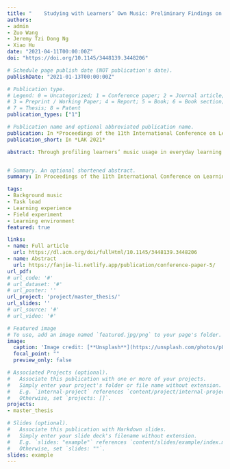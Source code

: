 ```yaml
---
title: "	Studying with Learners’ Own Music: Preliminary Findings on Concentration and Task Load"
authors:
- admin
- Zuo Wang
- Jeremy Tzi Dong Ng
- Xiao Hu
date: "2021-04-11T00:00:00Z"
doi: "https://doi.org/10.1145/3448139.3448206"

# Schedule page publish date (NOT publication's date).
publishDate: "2021-01-13T00:00:00Z"

# Publication type.
# Legend: 0 = Uncategorized; 1 = Conference paper; 2 = Journal article;
# 3 = Preprint / Working Paper; 4 = Report; 5 = Book; 6 = Book section;
# 7 = Thesis; 8 = Patent
publication_types: ["1"]

# Publication name and optional abbreviated publication name.
publication: In *Proceedings of the 11th International Conference on Learning Analytics & Knowledge (LAK 2021)*
publication_short: In *LAK 2021*

abstract: Through profiling learners’ music usage in everyday learning settings, and depicting their learning experience when studying with a music app powered by a large-scale and real-world music library, this study revealed preliminary observations on how background music impacts learning under various task load, and manifested intriguing patterns of learners’ music usage and music preference in various task load conditions. Specifically, we piloted a three-day field experiment in students’ everyday learning environment. During the experiment, participants performed learning tasks with music in the background and completed a set of online surveys before and after each learning session. Our results suggested that learners’ self-selected, real-life background music could enhance their learning effectiveness, while the beneficial effect of background music was more apparent when the learning task was less mentally or temporally demanding. Towards a closer look at the characteristics of preferable music pieces under various task load conditions, our findings showed that music preferred by participants under high versus low temporal demand differs in a number of characteristics, including speechiness, acousticness, danceability, and energy. This study further reveals the effect of background music on learning under various task load levels and provides implications for context-aware background music selection when designing musically enriched learning environments.


# Summary. An optional shortened abstract.
summary: In Proceedings of the 11th International Conference on Learning Analytics & Knowledge (LAK 2021).

tags:
- Background music
- Task load
- Learning experience
- Field experiment
- Learning environment
featured: true

links:
- name: Full article
  url: https://dl.acm.org/doi/fullHtml/10.1145/3448139.3448206
- name: Abstract
  url: https://fanjie-li.netlify.app/publication/conference-paper-5/
url_pdf: 
# url_code: '#'
# url_dataset: '#'
# url_poster: ''
url_project: 'project/master_thesis/'
url_slides: ''
# url_source: '#'
# url_video: '#'

# Featured image
# To use, add an image named `featured.jpg/png` to your page's folder. 
image:
  caption: 'Image credit: [**Unsplash**](https://unsplash.com/photos/pLCdAaMFLTE)'
  focal_point: ""
  preview_only: false

# Associated Projects (optional).
#   Associate this publication with one or more of your projects.
#   Simply enter your project's folder or file name without extension.
#   E.g. `internal-project` references `content/project/internal-project/index.md`.
#   Otherwise, set `projects: []`.
projects:
- master_thesis

# Slides (optional).
#   Associate this publication with Markdown slides.
#   Simply enter your slide deck's filename without extension.
#   E.g. `slides: "example"` references `content/slides/example/index.md`.
#   Otherwise, set `slides: ""`.
slides: example
---
```



